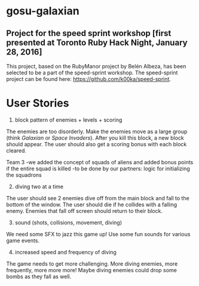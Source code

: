 # gosu-galaxian
## Project for the speed sprint workshop [first presented at Toronto Ruby Hack Night, January 28, 2016]

This project, based on the RubyManor project by Belén Albeza, has been selected to be a part of the speed-sprint workshop.
The speed-sprint project can be found here: https://github.com/k00ka/speed-sprint.

# User Stories
1. block pattern of enemies + levels + scoring

  The enemies are too disorderly. Make the enemies move as a large group (think *Galaxian* or *Space Invaders*). After you kill this block, a new block should appear. The user should also get a scoring bonus with each block cleared.

Team 3
-we added the concept of squads of aliens and added bonus points if the entire squad is killed
-to be done by our partners: logic for initializing the squadrons

2. diving two at a time

  The user should see 2 enemies dive off from the main block and fall to the bottom of the window. The user should die if he collides with a falling enemy. Enemies that fall off screen should return to their block.

3. sound (shots, collisions, movement, diving)

  We need some SFX to jazz this game up! Use some fun sounds for various game events.

4. increased speed and frequency of diving

  The game needs to get more challenging. More diving enemies, more frequently, more more more! Maybe diving enemies could drop some bombs as they fall as well.
